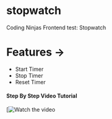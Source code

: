 # stopwatch
Coding Ninjas Frontend test: Stopwatch

# Features ->
  * Start Timer
  * Stop Timer
  * Reset Timer
  
  #### Step By Step Video Tutorial 
  [![Watch the video]()
